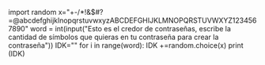 import random
x="+-/*!&$#?=@abcdefghijklnopqrstuvwxyzABCDEFGHIJKLMNOPQRSTUVWXYZ1234567890"
word = int(input("Esto es el credor de contraseñas, escribe la cantidad de símbolos que quieras en tu contraseña para crear la contraseña"))
IDK=""
for i in range(word):
    IDK +=random.choice(x)
print (IDK)
